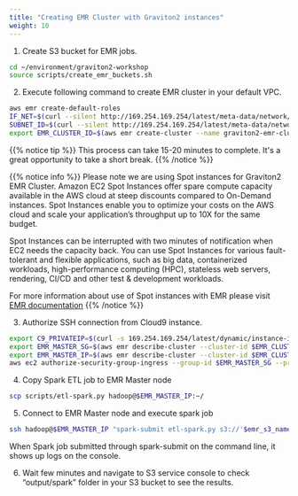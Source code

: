 ```yaml
---
title: "Creating EMR Cluster with Graviton2 instances"
weight: 10
---
```


1. Create S3 bucket for EMR jobs.

```bash
cd ~/environment/graviton2-workshop
source scripts/create_emr_buckets.sh 
```

2. Execute following command to create EMR cluster in your default VPC.


```bash
aws emr create-default-roles
IF_NET=$(curl --silent http://169.254.169.254/latest/meta-data/network/interfaces/macs/)
SUBNET_ID=$(curl --silent http://169.254.169.254/latest/meta-data/network/interfaces/macs/${IF_NET}/subnet-id)
export EMR_CLUSTER_ID=$(aws emr create-cluster --name graviton2-emr-cluster --use-default-roles --release-label emr-6.1.0 --applications  Name=Spark Name=Hadoop Name=Zeppelin --ec2-attributes SubnetIds=$SUBNET_ID,KeyName=graviton2key --instance-groups InstanceGroupType=MASTER,InstanceCount=1,InstanceType=m6g.2xlarge,BidPrice=OnDemandPrice InstanceGroupType=CORE,InstanceCount=2,InstanceType=m6g.4xlarge,BidPrice=OnDemandPrice | jq -r '.ClusterId'); echo "Your cluster ID is = $EMR_CLUSTER_ID" 
```

{{% notice tip %}} 
This process can take 15-20 minutes to complete. It's a great opportunity to take a short break.
{{% /notice %}}


{{% notice info %}}
Please note we are using Spot instances for Graviton2 EMR Cluster.
Amazon EC2 Spot Instances offer spare compute capacity available in the AWS cloud at steep discounts compared to On-Demand instances. Spot Instances enable you to optimize your costs on the AWS cloud and scale your application’s throughput up to 10X for the same budget.

Spot Instances can be interrupted with two minutes of notification when EC2 needs the capacity back. You can use Spot Instances for various fault-tolerant and flexible applications, such as big data, containerized workloads, high-performance computing (HPC), stateless web servers, rendering, CI/CD and other test & development workloads.

For more information about use of Spot instances with EMR please visit [EMR documentation](https://docs.aws.amazon.com/emr/latest/ManagementGuide/emr-instance-purchasing-options.html)
{{% /notice %}}


3. Authorize SSH connection from Cloud9 instance.

```bash
export C9_PRIVATEIP=$(curl -s 169.254.169.254/latest/dynamic/instance-identity/document | jq -r '.privateIp')
export EMR_MASTER_SG=$(aws emr describe-cluster --cluster-id $EMR_CLUSTER_ID | jq -r '.Cluster | .Ec2InstanceAttributes | .EmrManagedMasterSecurityGroup')
export EMR_MASTER_IP=$(aws emr describe-cluster --cluster-id $EMR_CLUSTER_ID | jq -r '.Cluster | .MasterPublicDnsName')
aws ec2 authorize-security-group-ingress --group-id $EMR_MASTER_SG --protocol tcp --port 22 --cidr $C9_PRIVATEIP/32
```

4. Copy Spark ETL job to EMR Master node

```bash
scp scripts/etl-spark.py hadoop@$EMR_MASTER_IP:~/
```

5. Connect to EMR Master node and execute spark job 

```bash
ssh hadoop@$EMR_MASTER_IP "spark-submit etl-spark.py s3://'$emr_s3_name'/input/ s3://'$emr_s3_name'/output/spark"  
```
When Spark job submitted through spark-submit on the command line, it shows up logs on the console. 

6. Wait few minutes and navigate to S3 service console to check  “output/spark” folder in your S3 bucket to see the results.

